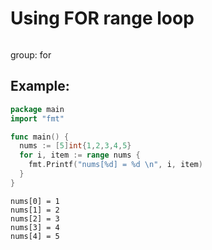 # Using FOR range loop

```go

```


group: for

## Example: 
```go
package main
import "fmt"

func main() {
  nums := [5]int{1,2,3,4,5}
  for i, item := range nums {
    fmt.Printf("nums[%d] = %d \n", i, item)
  }
}
```
```
nums[0] = 1 
nums[1] = 2 
nums[2] = 3 
nums[3] = 4 
nums[4] = 5 

```

